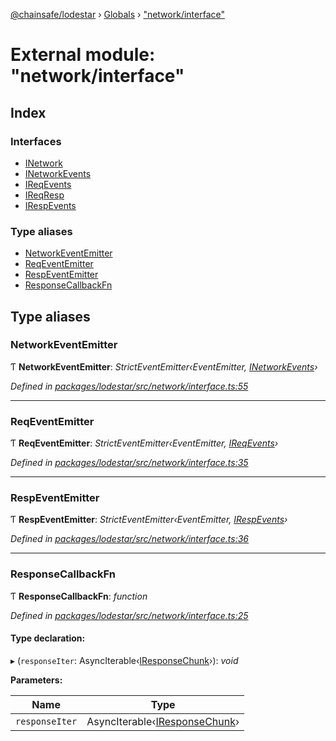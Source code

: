 [@chainsafe/lodestar](../README.md) › [Globals](../globals.md) › ["network/interface"](_network_interface_.md)

# External module: "network/interface"

## Index

### Interfaces

* [INetwork](../interfaces/_network_interface_.inetwork.md)
* [INetworkEvents](../interfaces/_network_interface_.inetworkevents.md)
* [IReqEvents](../interfaces/_network_interface_.ireqevents.md)
* [IReqResp](../interfaces/_network_interface_.ireqresp.md)
* [IRespEvents](../interfaces/_network_interface_.irespevents.md)

### Type aliases

* [NetworkEventEmitter](_network_interface_.md#networkeventemitter)
* [ReqEventEmitter](_network_interface_.md#reqeventemitter)
* [RespEventEmitter](_network_interface_.md#respeventemitter)
* [ResponseCallbackFn](_network_interface_.md#responsecallbackfn)

## Type aliases

###  NetworkEventEmitter

Ƭ **NetworkEventEmitter**: *StrictEventEmitter‹EventEmitter, [INetworkEvents](../interfaces/_network_interface_.inetworkevents.md)›*

*Defined in [packages/lodestar/src/network/interface.ts:55](https://github.com/ChainSafe/lodestar/blob/0af429ee6/packages/lodestar/src/network/interface.ts#L55)*

___

###  ReqEventEmitter

Ƭ **ReqEventEmitter**: *StrictEventEmitter‹EventEmitter, [IReqEvents](../interfaces/_network_interface_.ireqevents.md)›*

*Defined in [packages/lodestar/src/network/interface.ts:35](https://github.com/ChainSafe/lodestar/blob/0af429ee6/packages/lodestar/src/network/interface.ts#L35)*

___

###  RespEventEmitter

Ƭ **RespEventEmitter**: *StrictEventEmitter‹EventEmitter, [IRespEvents](../interfaces/_network_interface_.irespevents.md)›*

*Defined in [packages/lodestar/src/network/interface.ts:36](https://github.com/ChainSafe/lodestar/blob/0af429ee6/packages/lodestar/src/network/interface.ts#L36)*

___

###  ResponseCallbackFn

Ƭ **ResponseCallbackFn**: *function*

*Defined in [packages/lodestar/src/network/interface.ts:25](https://github.com/ChainSafe/lodestar/blob/0af429ee6/packages/lodestar/src/network/interface.ts#L25)*

#### Type declaration:

▸ (`responseIter`: AsyncIterable‹[IResponseChunk](../interfaces/_network_encoders_interface_.iresponsechunk.md)›): *void*

**Parameters:**

Name | Type |
------ | ------ |
`responseIter` | AsyncIterable‹[IResponseChunk](../interfaces/_network_encoders_interface_.iresponsechunk.md)› |
